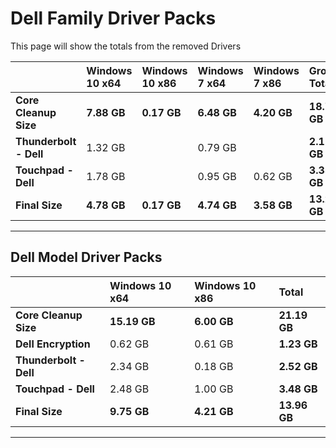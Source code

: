 # Dell Family Driver Packs

This page will show the totals from the removed Drivers

|  | **Windows 10 x64** | **Windows 10 x86** | **Windows 7 x64** | **Windows 7 x86** | **Group Totals** |
| :--- | :--- | :--- | :--- | :--- | :--- |
| **Core Cleanup Size** | **7.88 GB** | **0.17 GB** | **6.48 GB** | **4.20 GB** | **18.73 GB** |
| **Thunderbolt - Dell** | 1.32 GB |  | 0.79 GB |  | **2.11 GB** |
| **Touchpad - Dell** | 1.78 GB |  | 0.95 GB | 0.62 GB | **3.35 GB** |
| **Final  Size** | **4.78 GB** | **0.17 GB** | **4.74 GB** | **3.58 GB** | **13.27 GB** |

---

## Dell Model Driver Packs

|  | **Windows 10 x64** | **Windows 10 x86** | **Total** |
| :--- | :--- | :--- | :--- |
| **Core Cleanup Size** | **15.19 GB** | **6.00 GB** | **21.19 GB** |
| **Dell Encryption** | 0.62 GB | 0.61 GB | **1.23 GB** |
| **Thunderbolt - Dell** | 2.34 GB | 0.18 GB | **2.52 GB** |
| **Touchpad - Dell** | 2.48 GB | 1.00 GB | **3.48 GB** |
| **Final Size** | **9.75 GB** | **4.21 GB** | **13.96 GB** |

---

## 



